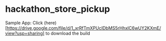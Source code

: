 # hackathon_store_pickup

Sample App:
Click (here)[https://drive.google.com/file/d/1_xrRfTmXPUcIDbMS5rHhxlC6wUY2KXmE/view?usp=sharing] to download the build
